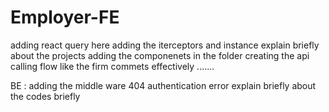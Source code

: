 # Employer-FE

adding react query here
adding the iterceptors and instance
explain briefly about the projects
adding the componenets in the folder
creating the api calling flow like the firm
commets effectively .......

BE :
adding the middle ware
404 authentication error
explain briefly about the codes briefly
